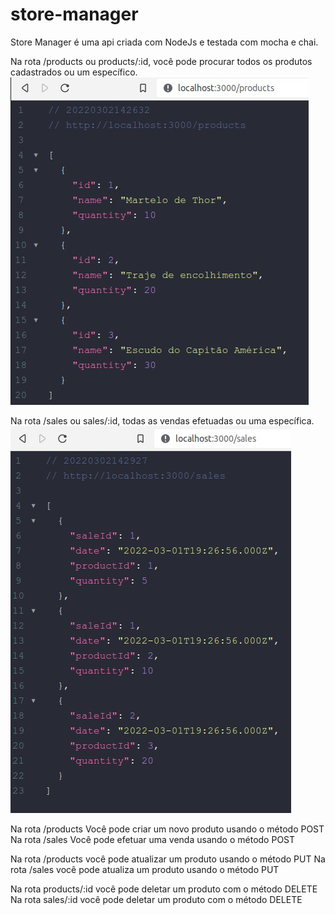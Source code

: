 # store-manager
Store Manager é uma api criada com NodeJs e testada com mocha e chai.

Na rota /products ou products/:id, você pode procurar todos os produtos cadastrados ou um específico.
</br>
<img src="https://github.com/BrunoCBart/store-manager/blob/master/images/products.jpg">
 

Na rota /sales ou sales/:id, todas as vendas efetuadas ou uma específica.
 </br>
<img src="https://github.com/BrunoCBart/store-manager/blob/master/images/sales.jpg">

Na rota /products Você pode criar um novo produto usando o método POST
Na rota /sales Você pode efetuar uma venda usando o método POST

Na rota /products você pode atualizar um produto usando o método PUT
Na rota /sales você pode atualiza um produto usando o método PUT

Na rota products/:id você pode deletar um produto com o método DELETE
Na rota sales/:id você pode deletar um produto com o método DELETE
